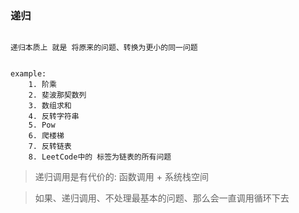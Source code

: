 
### 递归

```

递归本质上 就是 将原来的问题、转换为更小的同一问题


example: 
    1. 阶乘
    2. 斐波那契数列
    3. 数组求和
    4. 反转字符串
    5. Pow
    6. 爬楼梯
    7. 反转链表
    8. LeetCode中的 标签为链表的所有问题

```
 
> 递归调用是有代价的: 函数调用 + 系统栈空间

> 如果、递归调用、不处理最基本的问题、那么会一直调用循环下去

> 